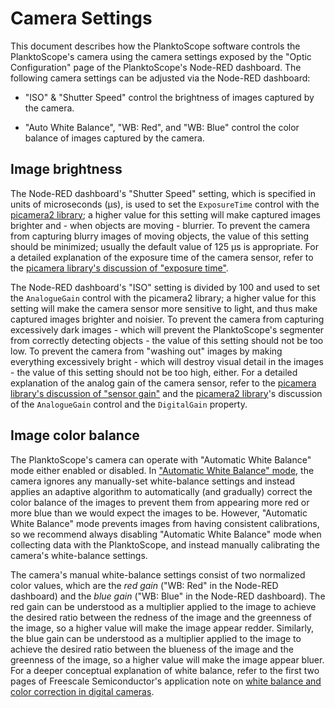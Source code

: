 # Camera Settings

This document describes how the PlanktoScope software controls the PlanktoScope's camera using the camera settings exposed by the "Optic Configuration" page of the PlanktoScope's Node-RED dashboard. The following camera settings can be adjusted via the Node-RED dashboard:

- "ISO" & "Shutter Speed" control the brightness of images captured by the camera.

- "Auto White Balance", "WB: Red", and "WB: Blue" control the color balance of images captured by the camera.

## Image brightness

The Node-RED dashboard's "Shutter Speed" setting, which is specified in units of microseconds (μs), is used to set the `ExposureTime` control with the [picamera2 library](https://datasheets.raspberrypi.com/camera/picamera2-manual.pdf#page=76&zoom=100,153,0); a higher value for this setting will make captured images brighter and - when objects are moving - blurrier. To prevent the camera from capturing blurry images of moving objects, the value of this setting should be minimized; usually the default value of 125 μs is appropriate. For a detailed explanation of the exposure time of the camera sensor, refer to the [picamera library's discussion of "exposure time"](https://picamera.readthedocs.io/en/release-1.13/fov.html#exposure-time).

The Node-RED dashboard's "ISO" setting is divided by 100 and used to set the `AnalogueGain` control with the picamera2 library; a higher value for this setting will make the camera sensor more sensitive to light, and thus make captured images brighter and noisier. To prevent the camera from capturing excessively dark images - which will prevent the PlanktoScope's segmenter from correctly detecting objects - the value of this setting should not be too low. To prevent the camera from "washing out" images by making everything excessively bright - which will destroy visual detail in the images - the value of this setting should not be too high, either. For a detailed explanation of the analog gain of the camera sensor, refer to the [picamera library's discussion of "sensor gain"](https://picamera.readthedocs.io/en/release-1.13/fov.html#sensor-gain) and the [picamera2 library](https://datasheets.raspberrypi.com/camera/picamera2-manual.pdf#page=76&zoom=100,153,0)'s discussion of the `AnalogueGain` control and the `DigitalGain` property.

## Image color balance

The PlanktoScope's camera can operate with "Automatic White Balance" mode either enabled or disabled. In ["Automatic White Balance" mode](https://datasheets.raspberrypi.com/camera/raspberry-pi-camera-guide.pdf#page=31&zoom=100,96,501), the camera ignores any manually-set white-balance settings and instead applies an adaptive algorithm to automatically (and gradually) correct the color balance of the images to prevent them from appearing more red or more blue than we would expect the images to be. However, "Automatic White Balance" mode prevents images from having consistent calibrations, so we recommend always disabling "Automatic White Balance" mode when collecting data with the PlanktoScope, and instead manually calibrating the camera's white-balance settings.

The camera's manual white-balance settings consist of two normalized color values, which are the *red gain* ("WB: Red" in the Node-RED dashboard) and the *blue gain* ("WB: Blue" in the Node-RED dashboard). The red gain can be understood as a multiplier applied to the image to achieve the desired ratio between the redness of the image and the greenness of the image, so a higher value will make the image appear redder. Similarly, the blue gain can be understood as a multiplier applied to the image to achieve the desired ratio between the blueness of the image and the greenness of the image, so a higher value will make the image appear bluer. For a deeper conceptual explanation of white balance, refer to the first two pages of Freescale Semiconductor's application note on [white balance and color correction in digital cameras](https://www.nxp.com/docs/en/application-note/AN1904.pdf).
